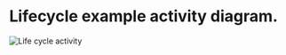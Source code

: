 # Lifecycle example activity diagram.

![Life cycle activity](https://github.com/menta/menta-0.3/raw/master/doc/design-specification/uml/images/LifecycleActivity.png)